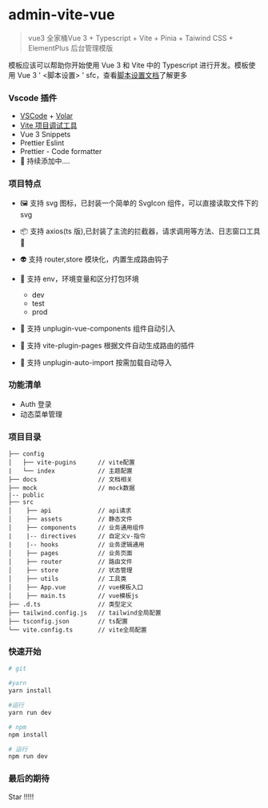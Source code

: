 <!--
 * @Date: 2024-05-10 01:16:05
 * @LastEditors: luzhonglai 1342341673@qq.com
 * @LastEditTime: 2024-05-10 02:46:14
 * @FilePath: \admin-vite-vue3\README.md
-->

# admin-vite-vue

> vue3 全家桶Vue 3 + Typescript + Vite + Pinia + Taiwind CSS + ElementPlus 后台管理模版

模板应该可以帮助你开始使用 Vue 3 和 Vite 中的 Typescript 进行开发。模板使用 Vue 3 ' <脚本设置> ' sfc，查看[脚本设置文档](https://v3.vuejs.org/api/sfc-script-setup.html#sfc-script-setup)了解更多

### Vscode 插件

- [VSCode](https://code.visualstudio.com/) + [Volar](https://marketplace.visualstudio.com/items?itemName=johnsoncodehk.volar)
- [Vite 项目调试工具](https://marketplace.visualstudio.com/items?itemName=antfu.vite)
- Vue 3 Snippets
- Prettier Eslint
- Prettier - Code formatter
- 🎉 持续添加中.... 
### 项目特点

- 🖼️ 支持 svg 图标，已封装一个简单的 SvgIcon 组件，可以直接读取文件下的 svg

- 📦 支持 axios(ts 版),已封装了主流的拦截器，请求调用等方法、日志窗口工具🔧

- 👽 支持 router,store 模块化，内置生成路由钩子

- 🐳 支持 env，环境变量和区分打包环境
  - dev
  - test
  - prod

- 🍡 支持 unplugin-vue-components 组件自动引入

- 🥘 支持 vite-plugin-pages 根据文件自动生成路由的插件

- 🚌 支持 unplugin-auto-import 按需加载自动导入

### 功能清单
+ Auth 登录
+ 动态菜单管理


### 项目目录

```
├── config
│   ├── vite-pugins      // vite配置
|   └── index            // 主题配置
├── docs                 // 文档相关
├── mock                 // mock数据
|-- public
├── src
│    ├── api             // api请求
│    ├── assets          // 静态文件
│    ├── components      // 业务通用组件
|    |-- directives      // 自定义v-指令
|    |-- hooks           // 业务逻辑通用
│    ├── pages           // 业务页面
│    ├── router          // 路由文件
│    ├── store           // 状态管理
│    ├── utils           // 工具类
│    ├── App.vue         // vue模板入口
│    ├── main.ts         // vue模板js
├── .d.ts                // 类型定义
├── tailwind.config.js   // tailwind全局配置
├── tsconfig.json        // ts配置
└── vite.config.ts       // vite全局配置
```

### 快速开始
```bash
# git 

#yarn
yarn install

#运行
yarn run dev

# npm
npm install

# 运行
npm run dev
```

### 最后的期待

 Star !!!!!
